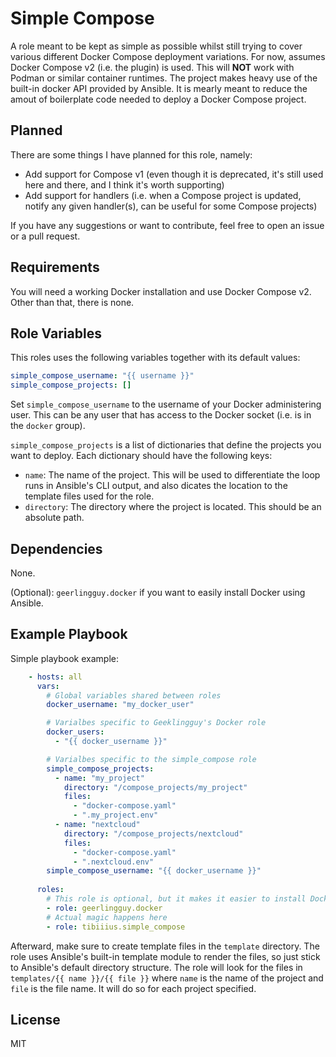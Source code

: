 Simple Compose
=========

A role meant to be kept as simple as possible whilst still trying to cover various different Docker Compose deployment variations. For now, assumes Docker Compose v2 (i.e. the plugin) is used. This will **NOT** work with Podman or similar container runtimes. The project makes heavy use of the built-in docker API provided by Ansible. It is mearly meant to reduce the amout of boilerplate code needed to deploy a Docker Compose project.

Planned
------------

There are some things I have planned for this role, namely:

- Add support for Compose v1 (even though it is deprecated, it's still used here and there, and I think it's worth supporting)
- Add support for handlers (i.e. when a Compose project is updated, notify any given handler(s), can be useful for some Compose projects)

If you have any suggestions or want to contribute, feel free to open an issue or a pull request.

Requirements
------------

You will need a working Docker installation and use Docker Compose v2. Other than that, there is none.

Role Variables
--------------

This roles uses the following variables together with its default values:

```yaml
simple_compose_username: "{{ username }}"
simple_compose_projects: []
```

Set `simple_compose_username` to the username of your Docker administering user. This can be any user that has access to the Docker socket (i.e. is in the `docker` group).

`simple_compose_projects` is a list of dictionaries that define the projects you want to deploy. Each dictionary should have the following keys:
- `name`: The name of the project. This will be used to differentiate the loop runs in Ansible's CLI output, and also dicates the location to the template files used for the role.
- `directory`: The directory where the project is located. This should be an absolute path.

Dependencies
------------

None.

(Optional): `geerlingguy.docker` if you want to easily install Docker using Ansible.

Example Playbook
----------------

Simple playbook example:

```yaml
    - hosts: all
      vars:
        # Global variables shared between roles
        docker_username: "my_docker_user"

        # Varialbes specific to Geeklingguy's Docker role
        docker_users:
          - "{{ docker_username }}"

        # Varialbes specific to the simple_compose role
        simple_compose_projects:
          - name: "my_project"
            directory: "/compose_projects/my_project"
            files:
              - "docker-compose.yaml"
              - ".my_project.env"
          - name: "nextcloud"
            directory: "/compose_projects/nextcloud"
            files:
              - "docker-compose.yaml"
              - ".nextcloud.env"
        simple_compose_username: "{{ docker_username }}"
      
      roles:
        # This role is optional, but it makes it easier to install Docker
        - role: geerlingguy.docker
        # Actual magic happens here
        - role: tibiiius.simple_compose
```

Afterward, make sure to create template files in the `template` directory. The role uses Ansible's built-in template module to render the files, so just stick to Ansible's default directory structure. The role will look for the files in `templates/{{ name }}/{{ file }}` where `name` is the name of the project and `file` is the file name. It will do so for each project specified.

License
-------

MIT
